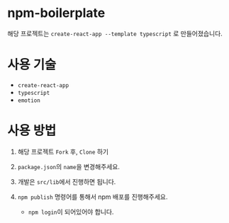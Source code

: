 # npm-boilerplate

해당 프로젝트는 `create-react-app --template typescript` 로 만들어졌습니다.

# 사용 기술

- `create-react-app`
- `typescript`
- `emotion`

# 사용 방법

1. 해당 프로젝트 `Fork` 후, `Clone` 하기

2. `package.json`의 `name`을 변경해주세요.

3. 개발은 `src/lib`에서 진행하면 됩니다.

4. `npm publish` 명령어를 통해서 npm 배포를 진행해주세요.
   - `npm login`이 되어있어야 합니다.
